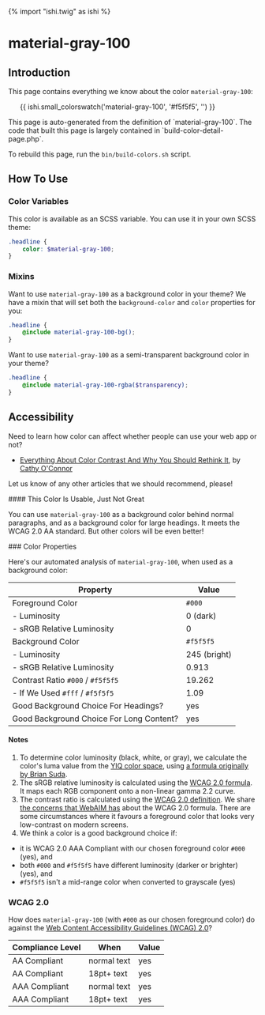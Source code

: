 {% import "ishi.twig" as ishi %}
# material-gray-100

## Introduction

This page contains everything we know about the color `material-gray-100`:

<div class="grid">
    <div class="cell">
        <div class="swatch">
            <ul>
                {{ ishi.small_colorswatch('material-gray-100', '#f5f5f5', '') }}
            </ul>
        </div>
    </div>
</div>

<div class="callout attention" markdown="1">
This page is auto-generated from the definition of `material-gray-100`. The code that built this page is largely contained in `build-color-detail-page.php`.

To rebuild this page, run the `bin/build-colors.sh` script.
</div>

## How To Use

### Color Variables

This color is available as an SCSS variable. You can use it in your own SCSS theme:

```scss
.headline {
    color: $material-gray-100;
}
```

### Mixins

Want to use `material-gray-100` as a background color in your theme? We have a mixin that will set both the `background-color` and `color` properties for you:

```scss
.headline {
    @include material-gray-100-bg();
}
```

Want to use `material-gray-100` as a semi-transparent background color in your theme?

```scss
.headline {
    @include material-gray-100-rgba($transparency);
}
```

## Accessibility

Need to learn how color can affect whether people can use your web app or not?

* [Everything About Color Contrast And Why You Should Rethink It](https://www.smashingmagazine.com/2014/10/color-contrast-tips-and-tools-for-accessibility/), by [Cathy O'Connor](http://www.twitter.com/cagocon)

Let us know of any other articles that we should recommend, please!
<div class="callout warning" markdown="1">
#### This Color Is Usable, Just Not Great

You can use `material-gray-100` as a background color behind normal paragraphs, and as a background color for large headings. It meets the WCAG 2.0 AA standard. But other colors will be even better!
</div>
### Color Properties

Here's our automated analysis of `material-gray-100`, when used as a background color:

Property | Value
---------|------
Foreground Color | `#000`
- Luminosity | 0 (dark)
- sRGB Relative Luminosity | 0
Background Color | `#f5f5f5`
- Luminosity | 245 (bright)
- sRGB Relative Luminosity | 0.913
Contrast Ratio `#000` / `#f5f5f5` | 19.262
- If We Used `#fff` / `#f5f5f5` | 1.09
Good Background Choice For Headings? | yes
Good Background Choice For Long Content? | yes

#### Notes

1. To determine color luminosity (black, white, or gray), we calculate the color's luma value from the [YIQ color space](https://en.wikipedia.org/wiki/YIQ), using [a formula originally by Brian Suda](https://24ways.org/2010/calculating-color-contrast/).
1. The sRGB relative luminosity is calculated using the [WCAG 2.0 formula](https://www.w3.org/TR/WCAG20/#relativeluminancedef). It maps each RGB component onto a non-linear gamma 2.2 curve.
1. The contrast ratio is calculated using the [WCAG 2.0 definition](https://www.w3.org/TR/2008/REC-WCAG20-20081211/#contrast-ratiodef). We share [the concerns that WebAIM has](http://webaim.org/blog/wcag-2-1-feedback/) about the WCAG 2.0 formula. There are some circumstances where it favours a foreground color that looks very low-contrast on modern screens.
1. We think a color is a good background choice if:
  - it is WCAG 2.0 AAA Compliant with our chosen foreground color `#000` (yes), and
  - both `#000` and `#f5f5f5` have different luminosity (darker or brighter) (yes), and
  - `#f5f5f5` isn't a mid-range color when converted to grayscale (yes)

### WCAG 2.0

How does `material-gray-100` (with `#000` as our chosen foreground color) do against the [Web Content Accessibility Guidelines (WCAG) 2.0](https://www.w3.org/TR/WCAG20/)?

Compliance Level | When | Value
-----------------|------|------
AA Compliant | normal text | yes
AA Compliant | 18pt+ text | yes
AAA Compliant | normal text | yes
AAA Compliant | 18pt+ text | yes